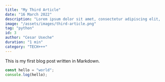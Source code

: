 ```yaml
---
title: "My Third Article"
date: "16 March 2022"
description: "Lorem ipsum dolor sit amet, consectetur adipiscing elit, sed do eiusmod tempor incididunt ut labore et dolore magna aliqua."
image: "/assets/images/third-article.png"
tag: "python"
id: 3
author: "Cesar Useche"
duration: "1 min"
category: "TECH+++"
---
```


This is my first blog post written in Markdown.

```ts
const hello = "world";
console.log(hello);